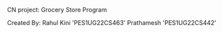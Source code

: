 CN project: Grocery Store Program

Created By:
  Rahul Kini 'PES1UG22CS463'
  Prathamesh 'PES1UG22CS442'
